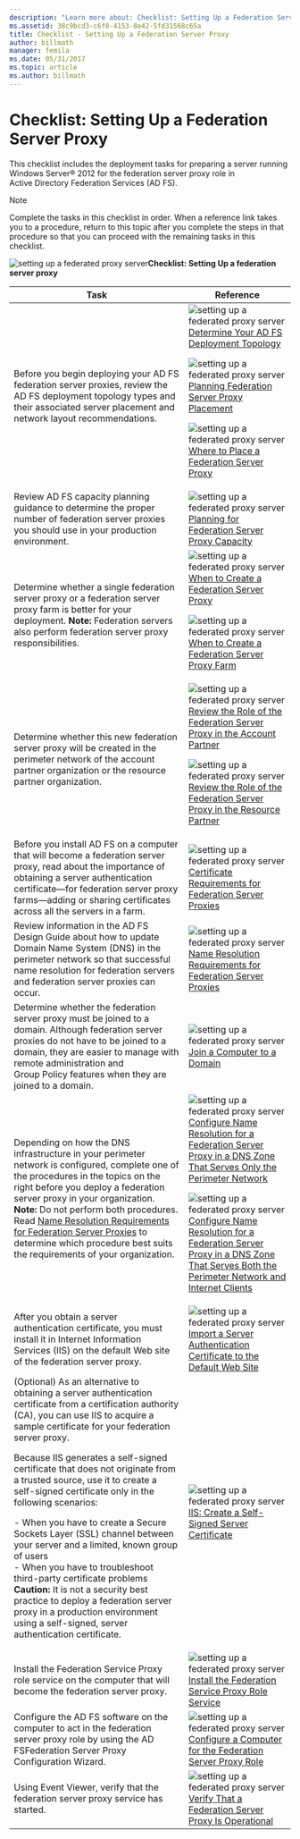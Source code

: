 ```yaml
---
description: "Learn more about: Checklist: Setting Up a Federation Server Proxy"
ms.assetid: 38c9bcd3-c6f8-4153-8e42-5fd31568c65a
title: Checklist - Setting Up a Federation Server Proxy
author: billmath
manager: femila
ms.date: 05/31/2017
ms.topic: article
ms.author: billmath
---
```


# Checklist: Setting Up a Federation Server Proxy

This checklist includes the deployment tasks for preparing a server running Windows Server&reg; 2012 for the federation server proxy role in Active Directory Federation Services \(AD FS\).

> [!NOTE]
> Complete the tasks in this checklist in order. When a reference link takes you to a procedure, return to this topic after you complete the steps in that procedure so that you can proceed with the remaining tasks in this checklist.

![setting up a federated proxy server](media/2b05dce3-938f-4168-9b8f-1f4398cbdb9b.gif)**Checklist: Setting Up a federation server proxy**

|Task|Reference|
|--------|-------------|
|Before you begin deploying your AD FS federation server proxies, review the AD FS deployment topology types and their associated server placement and network layout recommendations.|![setting up a federated proxy server](media/faa393df-4856-4431-9eda-4f4e5be72a90.gif)[Determine Your AD FS Deployment Topology](../design/determine-your-ad-fs-deployment-topology.md)<p>![setting up a federated proxy server](media/faa393df-4856-4431-9eda-4f4e5be72a90.gif)[Planning Federation Server Proxy Placement](../design/planning-federation-server-proxy-placement.md)<p>![setting up a federated proxy server](media/faa393df-4856-4431-9eda-4f4e5be72a90.gif)[Where to Place a Federation Server Proxy](/previous-versions/windows/it-pro/windows-server-2012-R2-and-2012/dd807048(v=ws.11))|
|Review AD FS capacity planning guidance to determine the proper number of federation server proxies you should use in your production environment.|![setting up a federated proxy server](media/faa393df-4856-4431-9eda-4f4e5be72a90.gif)[Planning for Federation Server Proxy Capacity](/previous-versions/windows/it-pro/windows-server-2012-R2-and-2012/gg749898(v=ws.11))|
|Determine whether a single federation server proxy or a federation server proxy farm is better for your deployment. **Note:** Federation servers also perform federation server proxy responsibilities.|![setting up a federated proxy server](media/faa393df-4856-4431-9eda-4f4e5be72a90.gif)[When to Create a Federation Server Proxy](/previous-versions/windows/it-pro/windows-server-2012-R2-and-2012/dd807032(v=ws.11))<p>![setting up a federated proxy server](media/faa393df-4856-4431-9eda-4f4e5be72a90.gif)[When to Create a Federation Server Proxy Farm](/previous-versions/windows/it-pro/windows-server-2012-R2-and-2012/dd807082(v=ws.11))|
|Determine whether this new federation server proxy will be created in the perimeter network of the account partner organization or the resource partner organization.|![setting up a federated proxy server](media/faa393df-4856-4431-9eda-4f4e5be72a90.gif)[Review the Role of the Federation Server Proxy in the Account Partner](/previous-versions/windows/it-pro/windows-server-2012-R2-and-2012/dd807109(v=ws.11))<p>![setting up a federated proxy server](media/faa393df-4856-4431-9eda-4f4e5be72a90.gif)[Review the Role of the Federation Server Proxy in the Resource Partner](/previous-versions/windows/it-pro/windows-server-2012-R2-and-2012/dd807052(v=ws.11))|
|Before you install AD FS on a computer that will become a federation server proxy, read about the importance of obtaining a server authentication certificate—for federation server proxy farms—adding or sharing certificates across all the servers in a farm.|![setting up a federated proxy server](media/faa393df-4856-4431-9eda-4f4e5be72a90.gif)[Certificate Requirements for Federation Server Proxies](/previous-versions/windows/it-pro/windows-server-2012-R2-and-2012/dd807054(v=ws.11))|
|Review information in the AD FS Design Guide about how to update Domain Name System \(DNS\) in the perimeter network so that successful name resolution for federation servers and federation server proxies can occur.|![setting up a federated proxy server](media/faa393df-4856-4431-9eda-4f4e5be72a90.gif)[Name Resolution Requirements for Federation Server Proxies](/previous-versions/windows/it-pro/windows-server-2012-R2-and-2012/dd807055(v=ws.11))|
|Determine whether the federation server proxy must be joined to a domain. Although federation server proxies do not have to be joined to a domain, they are easier to manage with remote administration and Group Policy features when they are joined to a domain.|![setting up a federated proxy server](media/15dd35b6-6cc6-421f-93f8-7109920e7144.gif)[Join a Computer to a Domain](Join-a-Computer-to-a-Domain.md)|
|Depending on how the DNS infrastructure in your perimeter network is configured, complete one of the procedures in the topics on the right before you deploy a federation server proxy in your organization. **Note:** Do not perform both procedures. Read [Name Resolution Requirements for Federation Server Proxies](/previous-versions/windows/it-pro/windows-server-2012-R2-and-2012/dd807055(v=ws.11)) to determine which procedure best suits the requirements of your organization.|![setting up a federated proxy server](media/15dd35b6-6cc6-421f-93f8-7109920e7144.gif)[Configure Name Resolution for a Federation Server Proxy in a DNS Zone That Serves Only the Perimeter Network](./configure-name-resolution-for-federation-server-proxy-in-dns-zone-serving-only-perimeter-network.md)<p>![setting up a federated proxy server](media/15dd35b6-6cc6-421f-93f8-7109920e7144.gif)[Configure Name Resolution for a Federation Server Proxy in a DNS Zone That Serves Both the Perimeter Network and Internet Clients](./configure-name-resolution-for-federation-server-proxy-in-dns-zone-serving-only-perimeter-network.md)|
|After you obtain a server authentication certificate, you must install it in Internet Information Services \(IIS\) on the default Web site of the federation server proxy.|![setting up a federated proxy server](media/15dd35b6-6cc6-421f-93f8-7109920e7144.gif)[Import a Server Authentication Certificate to the Default Web Site](Import-a-Server-Authentication-Certificate-to-the-Default-Web-Site.md)|
|\(Optional\) As an alternative to obtaining a server authentication certificate from a certification authority \(CA\), you can use IIS to acquire a sample certificate for your federation server proxy.<p>Because IIS generates a self\-signed certificate that does not originate from a trusted source, use it to create a self\-signed certificate only in the following scenarios:<p>-   When you have to create a Secure Sockets Layer \(SSL\) channel between your server and a limited, known group of users<br />-   When you have to troubleshoot third\-party certificate problems **Caution:** It is not a security best practice to deploy a federation server proxy in a production environment using a self\-signed, server authentication certificate.|![setting up a federated proxy server](media/15dd35b6-6cc6-421f-93f8-7109920e7144.gif)[IIS: Create a Self\-Signed Server Certificate](https://go.microsoft.com/fwlink/?LinkID=108271)|
|Install the Federation Service Proxy role service on the computer that will become the federation server proxy.|![setting up a federated proxy server](media/15dd35b6-6cc6-421f-93f8-7109920e7144.gif)[Install the Federation Service Proxy Role Service](Install-the-Federation-Service-Proxy-Role-Service.md)|
|Configure the AD FS software on the computer to act in the federation server proxy role by using the AD FSFederation Server Proxy Configuration Wizard.|![setting up a federated proxy server](media/15dd35b6-6cc6-421f-93f8-7109920e7144.gif)[Configure a Computer for the Federation Server Proxy Role](Configure-a-Computer-for-the-Federation-Server-Proxy-Role.md)|
|Using Event Viewer, verify that the federation server proxy service has started.|![setting up a federated proxy server](media/15dd35b6-6cc6-421f-93f8-7109920e7144.gif)[Verify That a Federation Server Proxy Is Operational](Verify-That-a-Federation-Server-Proxy-Is-Operational.md)|
